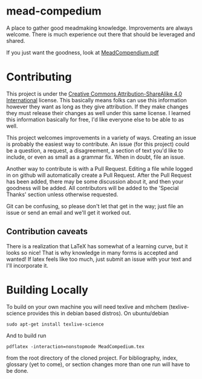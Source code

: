 # mead-compedium

A place to gather good meadmaking knowledge. Improvements are always welcome.
There is much experience out there that should be leveraged and shared.

If you just want the goodness, look at [MeadCompendium.pdf](MeadCompendium.pdf)

# Contributing
This project is under the [Creative Commons Attribution-ShareAlike 4.0 International](https://creativecommons.org/licenses/by-sa/4.0/) license. This basically means folks can use this information however they want as long as they give attribution. If they make changes they must release their changes as well under this same license. I learned this information basically for free, I'd like everyone else to be able to as well.

This project welcomes improvements in a variety of ways. Creating an issue is probably the easiest way to contribute.
An issue (for this project) could be a question, a request, a disagreement, a section of text you'd like to include,
or even as small as a grammar fix. When in doubt, file an issue.

Another way to contribute is with a Pull Request. Editing a file while logged in on github will automatically 
create a Pull Request. After the Pull Request has been added, there may be some discussion about it, and then
your goodness will be added. All contributors will be added to the 'Special Thanks' section unless otherwise requested.

Git can be confusing, so please don't let that get in the way; just file an issue or send an email and we'll get it worked out.

## Contribution caveats
There is a realization that LaTeX has somewhat of a learning curve, but it looks so nice! That is why knowledge in many forms is accepted and wanted! If latex feels like too much, just submit an issue with your text and I'll incorporate it.


# Building Locally
To build on your own machine you will need texlive and mhchem (texlive-science provides this in debian based distros).
On ubuntu/debian
```
sudo apt-get install texlive-science
```
And to build run
```
pdflatex -interaction=nonstopmode MeadCompedium.tex
```
from the root directory of the cloned project. For bibliography, index, glossary (yet to come), or section changes more than one run will have to be done.

